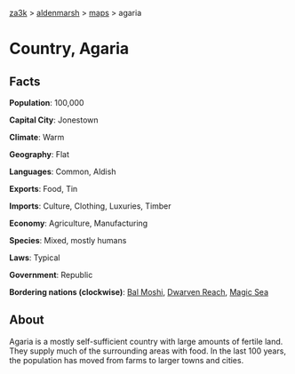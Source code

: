 [za3k](/) > [aldenmarsh](/aldenmarsh) > [maps](maps.md) > agaria

# Country, Agaria
## Facts
**Population**: 100,000

**Capital City**: Jonestown

**Climate**: Warm

**Geography**: Flat

**Languages**: Common, Aldish

**Exports**: Food, Tin

**Imports**: Culture, Clothing, Luxuries, Timber

**Economy**: Agriculture, Manufacturing

**Species**: Mixed, mostly humans

**Laws**: Typical

**Government**: Republic

**Bordering nations (clockwise)**: [Bal Moshi](bal_moshi.md), [Dwarven Reach](dwarven_reach.md), [Magic Sea](magic_sea.md)

## About
Agaria is a mostly self-sufficient country with large amounts of fertile land. They supply much of the surrounding areas with food. In the last 100 years, the population has moved from farms to larger towns and cities.
